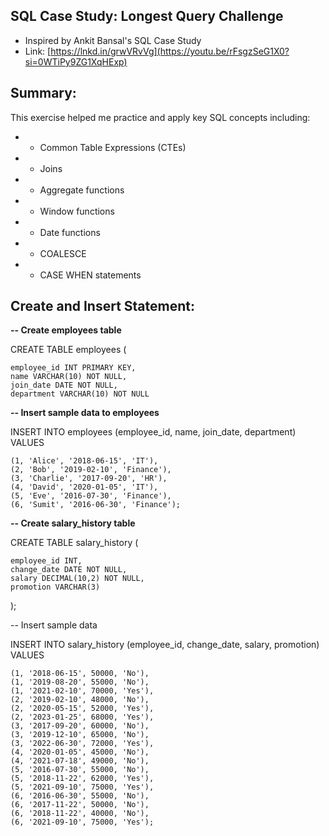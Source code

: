   ## **SQL Case Study: Longest Query Challenge**
 * Inspired by Ankit Bansal's SQL Case Study
 * Link: [https://lnkd.in/grwVRvVg](https://youtu.be/rFsgzSeG1X0?si=0WTiPy9ZG1XqHExp)


## **Summary:**

This exercise helped me practice and apply key SQL concepts including:
 * - Common Table Expressions (CTEs)
 * - Joins
 * - Aggregate functions
 * - Window functions
 * - Date functions
 * - COALESCE
 * - CASE WHEN statements

## **Create and Insert Statement:**


**-- Create employees table**


CREATE TABLE employees (

    employee_id INT PRIMARY KEY,
    name VARCHAR(10) NOT NULL,
    join_date DATE NOT NULL,
    department VARCHAR(10) NOT NULL

**-- Insert sample  data to  employees**

INSERT INTO employees (employee_id, name, join_date, department)
VALUES

    (1, 'Alice', '2018-06-15', 'IT'),
    (2, 'Bob', '2019-02-10', 'Finance'),
    (3, 'Charlie', '2017-09-20', 'HR'),
    (4, 'David', '2020-01-05', 'IT'),
    (5, 'Eve', '2016-07-30', 'Finance'),
    (6, 'Sumit', '2016-06-30', 'Finance');

**-- Create salary_history table**

CREATE TABLE salary_history (

    employee_id INT,
    change_date DATE NOT NULL,
    salary DECIMAL(10,2) NOT NULL,
    promotion VARCHAR(3)
);


-- Insert sample data


INSERT INTO salary_history (employee_id, change_date, salary, promotion)
VALUES

    (1, '2018-06-15', 50000, 'No'),
    (1, '2019-08-20', 55000, 'No'),
    (1, '2021-02-10', 70000, 'Yes'),
    (2, '2019-02-10', 48000, 'No'),
    (2, '2020-05-15', 52000, 'Yes'),
    (2, '2023-01-25', 68000, 'Yes'),
    (3, '2017-09-20', 60000, 'No'),
    (3, '2019-12-10', 65000, 'No'),
    (3, '2022-06-30', 72000, 'Yes'),
    (4, '2020-01-05', 45000, 'No'),
    (4, '2021-07-18', 49000, 'No'),
    (5, '2016-07-30', 55000, 'No'),
    (5, '2018-11-22', 62000, 'Yes'),
    (5, '2021-09-10', 75000, 'Yes'),
    (6, '2016-06-30', 55000, 'No'),
    (6, '2017-11-22', 50000, 'No'),
    (6, '2018-11-22', 40000, 'No'),
    (6, '2021-09-10', 75000, 'Yes');
    

